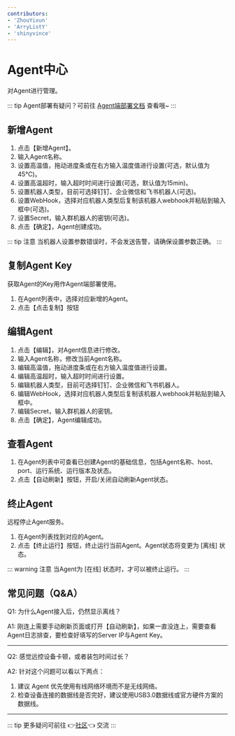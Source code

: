 ```yaml
---
contributors:
- 'ZhouYixun'
- 'ArryListY'
- 'shinyvince'
---
```


# Agent中心

对Agent进行管理。

::: tip 
Agent部署有疑问？可前往 [Agent端部署文档](https://sonic-cloud.cn/deploy/agent-deploy.html) 查看哦~
:::

## 新增Agent

1. 点击【新增Agent】。
2. 输入Agent名称。
3. 设置高温值，拖动进度条或在右方输入温度值进行设置(可选，默认值为45℃)。
4. 设置高温超时，输入超时时间进行设置(可选，默认值为15min)。
5. 设置机器人类型，目前可选择钉钉、企业微信和飞书机器人(可选)。
6. 设置WebHook，选择对应机器人类型后复制该机器人webhook并粘贴到输入框中(可选)。
7. 设置Secret，输入群机器人的密钥(可选)。
8. 点击【确定】，Agent创建成功。

::: tip 注意
当机器人设置参数错误时，不会发送告警，请确保设置参数正确。
:::

## 复制Agent Key

获取Agent的Key用作Agent端部署使用。

1. 在Agent列表中，选择对应新增的Agent。
2. 点击【点击复制】按钮

## 编辑Agent

1. 点击【编辑】，对Agent信息进行修改。
2. 输入Agent名称，修改当前Agent名称。
3. 编辑高温值，拖动进度条或在右方输入温度值进行设置。
4. 编辑高温超时，输入超时时间进行设置。
5. 编辑机器人类型，目前可选择钉钉、企业微信和飞书机器人。
6. 编辑WebHook，选择对应机器人类型后复制该机器人webhook并粘贴到输入框中。
7. 编辑Secret，输入群机器人的密钥。
8. 点击【确定】，Agent编辑成功。

## 查看Agent

1. 在Agent列表中可查看已创建Agent的基础信息，包括Agent名称、host、port、运行系统、运行版本及状态。
2. 点击【自动刷新】按钮，开启/关闭自动刷新Agent状态。

## 终止Agent

远程停止Agent服务。

1. 在Agent列表找到对应的Agent。
2. 点击【终止运行】按钮，终止运行当前Agent。Agent状态将变更为 [离线] 状态。

::: warning 注意
当Agent为 [在线] 状态时，才可以被终止运行。
:::

## 常见问题（Q&A）

Q1: 为什么Agent接入后，仍然显示离线？

A1: 刚连上需要手动刷新页面或打开【自动刷新】，如果一直没连上，需要查看Agent日志排查，要检查好填写的Server IP与Agent Key。

---

Q2: 感觉远控设备卡顿，或者装包时间过长？

A2: 针对这个问题可以看以下两点：
1. 建议 Agent 优先使用有线网络环境而不是无线网络。
2. 检查设备连接的数据线是否完好，建议使用USB3.0数据线或官方硬件方案的数据线。

---
::: tip
更多疑问可前往 👉[社区](https://sonic-cloud.wiki)👈 交流
:::

